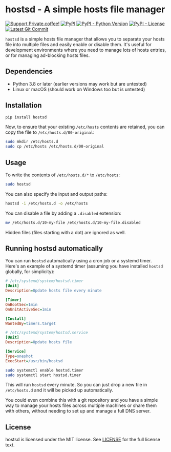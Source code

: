# hostsd - A simple hosts file manager

[![Support Private.coffee!](https://shields.private.coffee/badge/private.coffee-support%20us!-pink?logo=coffeescript)](https://private.coffee)
[![PyPI](https://shields.private.coffee/pypi/v/hostsd)](https://pypi.org/project/hostsd/)
[![PyPI - Python Version](https://shields.private.coffee/pypi/pyversions/hostsd)](https://pypi.org/project/hostsd/)
[![PyPI - License](https://shields.private.coffee/pypi/l/hostsd)](https://pypi.org/project/hostsd/)
[![Latest Git Commit](https://shields.private.coffee/gitea/last-commit/kumi/hostsd?gitea_url=https://git.private.coffee)](https://git.private.coffee/kumi/hostsd)

`hostsd` is a simple hosts file manager that allows you to separate your hosts file into multiple files and easily enable or disable them. It's useful for development environments where you need to manage lots of hosts entries, or for managing ad-blocking hosts files.

## Dependencies

- Python 3.8 or later (earlier versions may work but are untested)
- Linux or macOS (should work on Windows too but is untested)

## Installation

```bash
pip install hostsd
```

Now, to ensure that your existing `/etc/hosts` contents are retained, you can copy the file to `/etc/hosts.d/00-original`:

```bash
sudo mkdir /etc/hosts.d
sudo cp /etc/hosts /etc/hosts.d/00-original
```

## Usage

To write the contents of `/etc/hosts.d/*` to `/etc/hosts`:

```bash
sudo hostsd
```

You can also specify the input and output paths:

```bash
hostsd -i /etc/hosts.d -o /etc/hosts
```

You can disable a file by adding a `.disabled` extension:

```bash
mv /etc/hosts.d/10-my-file /etc/hosts.d/10-my-file.disabled
```

Hidden files (files starting with a dot) are ignored as well.

## Running hostsd automatically

You can run `hostsd` automatically using a cron job or a systemd timer. Here's an example of a systemd timer (assuming you have installed `hostsd` globally, for simplicity):

```ini
# /etc/systemd/system/hostsd.timer
[Unit]
Description=Update hosts file every minute

[Timer]
OnBootSec=1min
OnUnitActiveSec=1min

[Install]
WantedBy=timers.target
```

```ini
# /etc/systemd/system/hostsd.service
[Unit]
Description=Update hosts file

[Service]
Type=oneshot
ExecStart=/usr/bin/hostsd
```

```bash
sudo systemctl enable hostsd.timer
sudo systemctl start hostsd.timer
```

This will run `hostsd` every minute. So you can just drop a new file in `/etc/hosts.d` and it will be picked up automatically.

You could even combine this with a git repository and you have a simple way to manage your hosts files across multiple machines or share them with others, without needing to set up and manage a full DNS server.

## License

hostsd is licensed under the MIT license. See [LICENSE](LICENSE) for the full license text.
